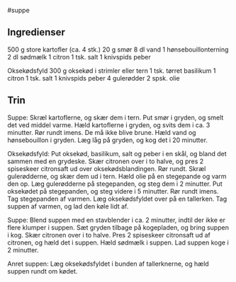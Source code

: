 #suppe

## Ingredienser
500 g store kartofler (ca. 4 stk.)
20 g smør
8 dl vand
1 hønsebouillonterning
2 dl sødmælk
1 citron
1 tsk. salt
1 knivspids peber

Oksekødsfyld
300 g oksekød i strimler eller tern
1 tsk. tørret basilikum
1 citron
1 tsk. salt
1 knivspids peber
4 gulerødder
2 spsk. olie

## Trin
Suppe: Skræl kartoflerne, og skær dem i tern.
Put smør i gryden, og smelt det ved middel varme.
Hæld kartoflerne i gryden, og svits dem i ca. 3 minutter. Rør rundt imens. De må ikke blive brune. 
Hæld vand og hønsebouillon i gryden. Læg låg på gryden, og kog det i 20 minutter.

Oksekødsfyld: Put oksekød, basilikum, salt og peber i en skål, og bland det sammen med en grydeske.
Skær citronen over i to halve, og pres 2 spiseskeer citronsaft ud over oksekødsblandingen. Rør rundt.
Skræl gulerødderne, og skær dem ud i tern.
Hæld olie på en stegepande og varm den op. Læg gulerødderne på stegepanden, og steg dem i 2 minutter. Put oksekødet på stegepanden, og steg videre i 5 minutter. Rør rundt imens.
Tag stegepanden af varmen. Læg oksekødsfyldet over på en tallerken.
Tag suppen af varmen, og lad den køle lidt af.

Suppe: Blend suppen med en stavblender i ca. 2 minutter, indtil der ikke er flere klumper i suppen. 
Sæt gryden tilbage på kogepladen, og bring suppen i kog.
Skær citronen over i to halve. Pres 2 spiseskeer citronsaft ud af citronen, og hæld det i suppen.
Hæld sødmælk i suppen. Lad suppen koge i 2 minutter.

Anret suppen: Læg oksekødsfyldet i bunden af tallerknerne, og hæld suppen rundt om kødet. 
